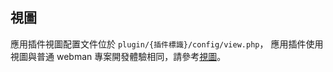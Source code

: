## 視圖

應用插件視圖配置文件位於 `plugin/{插件標識}/config/view.php`，
應用插件使用視圖與普通 webman 專案開發體驗相同，請參考[視圖](../view.md)。
